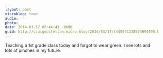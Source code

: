 ```yaml
---
layout: post
microblog: true
audio: 
photo: 
date: 2014-03-17 06:44:43 -0600
guid: http://craigmcclellan.micro.blog/2014/03/17/t445541238574694400.html
---
```

Teaching a 1st grade class today and forgot to wear green. I see lots and lots of pinches in my future.
